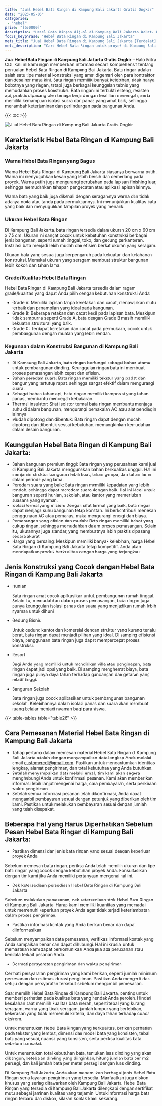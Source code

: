 ```yaml
---
title: "Jual Hebel Bata Ringan di Kampung Bali Jakarta Gratis Ongkir"
date: "2023-05-06"
categories:
 - "hebel"
price: "[550000]"
description: "Hebel Bata Ringan dijual di Kampung Bali Jakarta Dekat. Hebel Bata Ringan ini sering dipakai dalam proyek pembangunan sebagai bahan bangunan yang tahan lama dan berkualitas. Hubungi kami untuk informasi lebih lanjut."
focus_keyphrase: "Hebel Bata Ringan di Kampung Bali Jakarta"
meta_title: "Jual Hebel Bata Ringan di Kampung Bali Jakarta [Terdekat] - CDI"
meta_description: "Cari Hebel Bata Ringan untuk proyek di Kampung Bali Jakarta? Kami memiliki Hebel Bata Ringan berkualitas untuk material dinding. Raih penawaran terbaik sekarang."
---
```


**Jual Hebel Bata Ringan di Kampung Bali Jakarta Gratis Ongkir** – Halo Mitra CDI, kali ini kami ingin memberikan informasi secara komprehensif tentang penjualan Hebel Bata Ringan di Kampung Bali Jakarta. Bata ringan adalah salah satu tipe material konstruksi yang amat digemari oleh para kontraktor dan desainer masa kini. Bata ringan memiliki banyak kelebihan, tidak hanya bobotnya yang ringan, tetapi juga berbagai keunggulan teknis yang memudahkan proses konstruksi. Bata ringan ini terbukti enteng, resisten api, praktis dipasang oleh tenaga kerja dengan keahlian menengah, serta memiliki kemampuan isolasi suara dan panas yang amat baik, sehingga menambah keterjaminan dan perlindungan pada bangunan Anda.

{{< toc >}}

![Jual Hebel Bata Ringan di Kampung Bali Jakarta Gratis Ongkir](/images/hebel/hebel-bataringan-11.jpg)

## Karakteristik Hebel Bata Ringan di Kampung Bali Jakarta

### Warna Hebel Bata Ringan yang Bagus

Warna Hebel Bata Ringan di Kampung Bali Jakarta biasanya berwarna putih. Warna ini menyuguhkan kesan yang lebih bersih dan cemerlang pada proyek. Warna putih juga mengurangi perubahan pada lapisan finishing luar, sehingga memudahkan tahapan pengecatan atau aplikasi lapisan lainnya.

Warna bata yang baik juga dikenali dengan seragamnya warna dan tidak adanya noda atau tanda pada permukaannya. Ini menunjukkan kualitas bata yang baik dan menyuguhkan tampilan proyek yang menarik.

### Ukuran Hebel Bata Ringan

Di Kampung Bali Jakarta, bata ringan tersedia dalam ukuran 20 cm x 60 cm x 7,5 cm. Ukuran ini sangat cocok untuk kebutuhan konstruksi berbagai jenis bangunan, seperti rumah tinggal, toko, dan gedung perkantoran. Instalasi bata menjadi lebih mudah dan efisien berkat ukuran yang seragam.

Ukuran bata yang sesuai juga berpengaruh pada kekuatan dan ketahanan konstruksi. Memakai ukuran yang seragam membuat struktur bangunan lebih kokoh dan tahan lama.

### Grade/Kualitas Hebel Bata Ringan

Hebel Bata Ringan di Kampung Bali Jakarta tersedia dalam ragam grade/kualitas yang dapat Anda pilih dengan kebutuhan konstruksi Anda:

*   Grade A: Memiliki lapisan tanpa keretakan dan cacat, menawarkan mutu terbaik dan penampilan yang ideal pada bangunan.
*   Grade B: Beberapa retakan dan cacat kecil pada lapisan bata. Meskipun tidak sempurna seperti Grade A, bata dengan Grade B masih memiliki kekuatan struktural yang baik.
*   Grade C: Terdapat keretakan dan cacat pada permukaan, cocok untuk pembangunan dengan muatan yang lebih rendah.

### Kegunaan dalam Konstruksi Bangunan di Kampung Bali Jakarta

*   Di Kampung Bali Jakarta, bata ringan berfungsi sebagai bahan utama untuk pembangunan dinding. Keunggulan ringan bata ini membuat proses pemasangan lebih cepat dan efisien.
*   Bahan peredam suara: Bata ringan memiliki tekstur yang padat dan bangun yang tertutup rapat, sehingga sangat efektif dalam mengurangi suara.
*   Sebagai bahan tahan api, bata ringan memiliki komposisi yang tahan panas, membantu mencegah kebakaran.
*   Thermal insulator: Sifat isolator termal bata ringan membantu menjaga suhu di dalam bangunan, mengurangi pemakaian AC atau alat pendingin lainnya.
*   Mudah dipotong dan dibentuk: Bata ringan dapat dengan mudah dipotong dan dibentuk sesuai kebutuhan, memungkinkan kemudahan dalam desain bangunan.

## Keunggulan Hebel Bata Ringan di Kampung Bali Jakarta:

*   Bahan bangunan premium tinggi: Bata ringan yang perusahaan kami jual di Kampung Bali Jakarta menggunakan bahan berkualitas unggul. Hal ini menjamin struktur bangunan lebih kuat, tahan gempa, dan tahan lama dalam periode yang lama.
*   Peredam suara yang baik: Bata ringan memiliki kepadatan yang lebih rendah, sehingga dapat meredam suara dengan baik. Hal ini ideal untuk bangunan seperti hunian, sekolah, atau kantor yang memerlukan suasana yang nyaman.
*   Isolasi termal yang efisien: Dengan sifat termal yang baik, bata ringan dapat menjaga suhu bangunan tetap konstan. Ini berkontribusi menekan penggunaan AC atau pemanas, maka mengurangi energi dan biaya.
*   Pemasangan yang efisien dan mudah: Bata ringan memiliki bobot yang cukup ringan, sehingga memudahkan dalam proses pemasangan. Selain itu, ukurannya juga standar, yang membuatnya lebih praktis dipasang secara akurat.
*   Harga yang bersaing: Meskipun memiliki banyak kelebihan, harga Hebel Bata Ringan di Kampung Bali Jakarta tetap kompetitif. Anda akan mendapatkan produk berkualitas dengan harga yang terjangkau.

## Jenis Konstruksi yang Cocok dengan Hebel Bata Ringan di Kampung Bali Jakarta

*   Hunian

    Bata ringan amat cocok aplikasikan untuk pembangunan rumah tinggal. Selain itu, memudahkan dalam proses pemasangan, bata ringan juga punya keunggulan isolasi panas dan suara yang menjadikan rumah lebih nyaman untuk dihuni.
*   Gedung Bisnis

    Untuk gedung kantor dan komersial dengan struktur yang kurang terlalu berat, bata ringan dapat menjadi pilihan yang ideal. Di samping efisiensi biaya, penggunaan bata ringan juga dapat mempercepat proses konstruksi.
*   Resort

    Bagi Anda yang memiliki untuk mendirikan villa atau penginapan, bata ringan dapat jadi opsi yang baik. Di samping menghemat biaya, bata ringan juga punya daya tahan terhadap guncangan dan getaran yang relatif tinggi.
*   Bangunan Sekolah

    Bata ringan juga cocok aplikasikan untuk pembangunan bangunan sekolah. Kelebihannya dalam isolasi panas dan suara akan membuat ruang belajar menjadi nyaman bagi para siswa.

{{< table-tables table="table26" >}}

## Cara Pemesanan Material Hebel Bata Ringan di Kampung Bali Jakarta

*   Tahap pertama dalam memesan material Hebel Bata Ringan di Kampung Bali Jakarta adalah dengan menyampaikan data lengkap Anda melalui email customercdi@gmail.com. Pastikan untuk mencantumkan identitas lengkap, alamat pengiriman, dan total kebutuhan yang Anda butuhkan.
*   Setelah menyampaikan data melalui email, tim kami akan segera menghubungi Anda untuk konfirmasi pesanan. Kami akan memberikan informasi lebih lanjut mengenai harga, cara pembayaran, serta perkiraan waktu pengiriman.
*   Setelah semua informasi pesanan telah dikonfirmasi, Anda dapat mengambil pembayaran sesuai dengan petunjuk yang diberikan oleh tim kami. Pastikan untuk melakukan pembayaran sesuai dengan jumlah yang telah disepakati.

## Beberapa Hal yang Harus Diperhatikan Sebelum Pesan Hebel Bata Ringan di Kampung Bali Jakarta:

*   Pastikan dimensi dan jenis bata ringan yang sesuai dengan keperluan proyek Anda

Sebelum memesan bata ringan, periksa Anda telah memilih ukuran dan tipe bata ringan yang cocok dengan kebutuhan proyek Anda. Konsultasikan dengan tim kami jika Anda memiliki pertanyaan mengenai hal ini.
*   Cek ketersediaan persediaan Hebel Bata Ringan di Kampung Bali Jakarta

Sebelum melakukan pemesanan, cek ketersediaan stok Hebel Bata Ringan di Kampung Bali Jakarta. Harap kami memiliki kuantitas yang memadai untuk memenuhi keperluan proyek Anda agar tidak terjadi keterlambatan dalam proses pengiriman.
*   Pastikan informasi kontak yang Anda berikan benar dan dapat diinformasikan

Sebelum menyampaikan data pemesanan, verifikasi informasi kontak yang Anda sampaikan benar dan dapat dihubungi. Hal ini krusial untuk memastikan kami dapat berkomunikasi Anda jika ada perubahan atau kendala terkait pesanan Anda.
*   Cermati persyaratan pengiriman dan waktu pengiriman

Cermati persyaratan pengiriman yang kami berikan, seperti jumlah minimum pemesanan dan estimasi durasi pengiriman. Pastikan Anda mengerti dan setuju dengan persyaratan tersebut sebelum mengambil pemesanan.

Saat memilih Hebel Bata Ringan di Kampung Bali Jakarta, penting untuk memberi perhatian pada kualitas bata yang hendak Anda peroleh. Hindari kesalahan saat memilih kualitas bata merah, seperti tebal yang kurang seragam, warna yang tidak seragam, jumlah lumpur yang berlebihan, kekerasan yang tidak memenuhi kriteria, dan daya tahan terhadap cuaca ekstrem.

Untuk menentukan Hebel Bata Ringan yang berkualitas, berikan perhatian pada tekstur yang lembut, dimensi dan model bata yang konsisten, tebal bata yang sesuai, nuansa yang konsisten, serta periksa kualitas bata sebelum transaksi.

Untuk menentukan total kebutuhan bata, tentukan luas dinding yang akan dibangun, ketebalan dinding yang diinginkan, hitung jumlah bata per m2 persegi, dan kali jumlah bata per meter persegi dengan luas dinding.

Di Kampung Bali Jakarta, Anda akan menemukan berbagai jenis Hebel Bata Ringan serta layanan pengiriman yang tersedia. Manfaatkan juga diskon khusus yang sering ditawarkan oleh Kampung Bali Jakarta. Hebel Bata Ringan yang tersedia di Kampung Bali Jakarta dilengkapi dengan sertifikat mutu sebagai jaminan kualitas yang terjamin. Untuk informasi harga bata ringan terbaru dan diskon, silakan kontak kami sekarang.